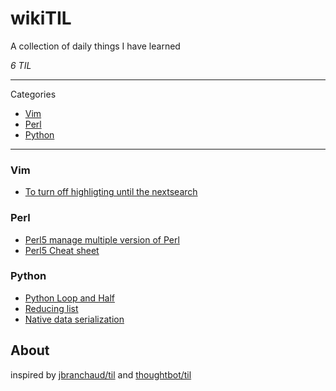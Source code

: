 # wikiTIL

A collection of daily things I have learned

_6 TIL_

---

Categories

* [Vim](#vim)
* [Perl](#perl)
* [Python](#python)

---

### Vim

- [To turn off highligting until the nextsearch](vim/highlighting.md)

### Perl

- [Perl5 manage multiple version of Perl](perl/perlbrew.md)
- [Perl5 Cheat sheet](perl/perlcheatsheet.md)

### Python

- [Python Loop and Half](python/loopandhalf.md)
- [Reducing list](python/reducinglist.md)
- [Native data serialization](python/pickle.md)

## About

inspired by [jbranchaud/til](https://github.com/jbranchaud/til) and  [thoughtbot/til](https://github.com/thoughtbot/til)
